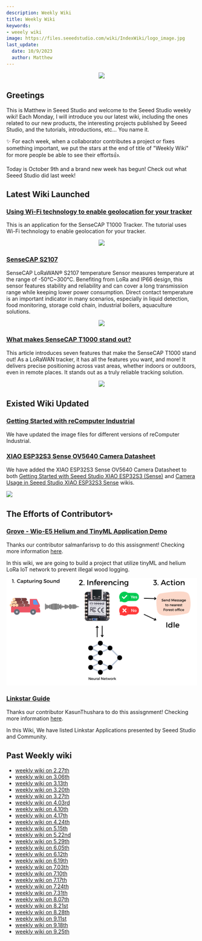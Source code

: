 ```yaml
---
description: Weekly Wiki
title: Weekly Wiki
keywords:
- weeely wiki
image: https://files.seeedstudio.com/wiki/IndexWiki/logo_image.jpg
last_update:
  date: 10/9/2023
  author: Matthew
---
```


<div align="center"><img width={1000} src="https://files.seeedstudio.com/wiki/IndexWiki/logo.png" /></div>

## Greetings

This is Matthew in Seeed Studio and welcome to the Seeed Studio weekly wiki! Each Monday, I will introduce you our latest wiki, including the ones related to our new products, the interesting projects published by Seeed Studio, and the tutorials, introductions, etc... You name it.

✨ For each week, when a collaborator contributes a project or fixes something important, we put the stars at the end of title of "Weekly Wiki" for more people be able to see their efforts👍.

Today is October 9th and a brand new week has begun! Check out what Seeed Studio did last week!

## Latest Wiki Launched

### [Using Wi-Fi technology to enable geolocation for your tracker](https://wiki.seeedstudio.com/Sensor/SenseCAP/SenseCAP_T1000_Tracker/Tracker_WiFi_Geolocation/)

This is an application for the SenseCAP T1000 Tracker. The tutorial uses Wi-Fi technology to enable geolocation for your tracker.


<div align="center"><img width={600} src="https://ksr-ugc.imgix.net/assets/042/029/307/c878a08e817ce49be25a7a8222c908e0_original.jpg?ixlib=rb-4.1.0&w=680&fit=max&v=1692700586&gif-q=50&q=92&s=acabe534ac531e4ac7bd0b1ad849e2d4" /></div>

### [SenseCAP S2107](https://wiki.seeedstudio.com/SenseCAP_S2107/)

SenseCAP LoRaWAN® S2107 temperature Sensor measures temperature at the range of -50°C~300°C. Benefiting from LoRa and IP66 design, this sensor features stability and reliability and can cover a long transmission range while keeping lower power consumption. Direct contact temperature is an important indicator in many scenarios, especially in liquid detection, food monitoring, storage cold chain, industrial boilers, aquaculture solutions. 

<div align="center"><img width={600} src="https://files.seeedstudio.com/wiki/SenseCAP/SenseCAP_LoRaWAN_S210X_Series/s2107/0.jpg" /></div>



### [What makes SenseCAP T1000 stand out?](https://wiki.seeedstudio.com/sensecap_t1000_tracker/#what-makes-sensecap-t1000-stand-out)


This article introduces seven features that make the SenseCAP T1000 stand out! As a LoRaWAN tracker, it has all the features you want, and more! It delivers precise positioning across vast areas, whether indoors or outdoors, even in remote places. It stands out as a truly reliable tracking solution.

<div align="center"><img width={400} src="https://ksr-ugc.imgix.net/assets/042/020/798/e9c1da26071a4bd0750bae8e9be16222_original.jpg?ixlib=rb-4.1.0&w=680&fit=max&v=1692642032&gif-q=50&q=92&s=0c3ef0acf872f413b2a142306ae2bc57" /></div>



## Existed Wiki Updated

### [Getting Started with reComputer Industrial](https://wiki.seeedstudio.com/reComputer_Industrial_Getting_Started/#download-system-image)

We have updated the image files for different versions of reComputer Industrial.


### [XIAO ESP32S3 Sense OV5640 Camera Datasheet](https://wiki.seeedstudio.com/xiao_esp32s3_camera_usage/#installation-of-expansion-boards-for-sense)

We have added the XIAO ESP32S3 Sense OV5640 Camera Datasheet to both [Getting Started with Seeed Studio XIAO ESP32S3 (Sense)](https://wiki.seeedstudio.com/xiao_esp32s3_getting_started/#installation-of-expansion-boards-for-sense) and [Camera Usage in Seeed Studio XIAO ESP32S3 Sense](https://wiki.seeedstudio.com/xiao_esp32s3_camera_usage/#installation-of-expansion-boards-for-sense) wikis.

![](https://files.seeedstudio.com/wiki/SeeedStudio-XIAO-ESP32S3/img/datasheet.png)

## The Efforts of Contributor✨

### [Grove - Wio-E5 Helium and TinyML Application Demo](https://wiki.seeedstudio.com/Grove_Wio_E5_Helium_tinyML_Demo/)

Thanks our contributor salmanfarisvp to do this assisgnment! Checking more information [here](https://github.com/orgs/Seeed-Studio/projects/6/views/1?pane=issue&itemId=36100879).

In this wiki, we are going to build a project that utilize tinyML and helium LoRa IoT network to prevent illegal wood logging.

<div align="center"><img width={600} src="https://raw.githubusercontent.com/salmanfarisvp/resource/main/Images/lora%2Btinyml/illegalWoodlogging.png" /></div>

### [Linkstar Guide](https://wiki.seeedstudio.com/Linkstar_Intro/)

Thanks our contributor KasunThushara to do this assisgnment! Checking more information [here](https://github.com/orgs/Seeed-Studio/projects/6?pane=issue&itemId=33962964).

In this Wiki, We have listed Linkstar Applications presented by Seeed Studio and Community.

<!-- - Check on [GitHub](https://github.com/orgs/Seeed-Studio/projects/6) for more information.
- We will be really appreciate if you can [share your ideas](https://github.com/orgs/Seeed-Studio/projects/6?pane=issue&itemId=35179519) with us! -->

## Past Weekly wiki

- [weekly wiki on 2.27th](/Seeed_Elderly/weekly_wiki/wiki227)
- [weekly wiki on 3.06th](/Seeed_Elderly/weekly_wiki/wiki306)
- [weekly wiki on 3.13th](/Seeed_Elderly/weekly_wiki/wiki313)
- [weekly wiki on 3.20th](/Seeed_Elderly/weekly_wiki/wiki320)
- [weekly wiki on 3.27th](/Seeed_Elderly/weekly_wiki/wiki327)
- [weekly wiki on 4.03rd](/Seeed_Elderly/weekly_wiki/wiki403)
- [weekly wiki on 4.10th](/Seeed_Elderly/weekly_wiki/wiki410)
- [weekly wiki on 4.17th](/Seeed_Elderly/weekly_wiki/wiki417)
- [weekly wiki on 4.24th](/Seeed_Elderly/weekly_wiki/wiki424)
- [weekly wiki on 5.15th](/Seeed_Elderly/weekly_wiki/wiki515)
- [weekly wiki on 5.22nd](/Seeed_Elderly/weekly_wiki/wiki522)
- [weekly wiki on 5.29th](/Seeed_Elderly/weekly_wiki/wiki529)
- [weekly wiki on 6.05th](/Seeed_Elderly/weekly_wiki/wiki605)
- [weekly wiki on 6.12th](/Seeed_Elderly/weekly_wiki/wiki612)
- [weekly wiki on 6.19th](/Seeed_Elderly/weekly_wiki/wiki619)
- [weekly wiki on 7.03th](/Seeed_Elderly/weekly_wiki/wiki703)
- [weekly wiki on 7.10th](/Seeed_Elderly/weekly_wiki/wiki710)
- [weekly wiki on 7.17th](/Seeed_Elderly/weekly_wiki/wiki717)
- [weekly wiki on 7.24th](/Seeed_Elderly/weekly_wiki/wiki724)
- [weekly wiki on 7.31th](/Seeed_Elderly/weekly_wiki/wiki731)
- [weekly wiki on 8.07th](/Seeed_Elderly/weekly_wiki/wiki807)
- [weekly wiki on 8.21st](/Seeed_Elderly/weekly_wiki/wiki821)
- [weekly wiki on 8.28th](/Seeed_Elderly/weekly_wiki/wiki828)
- [weekly wiki on 9.11st](/Seeed_Elderly/weekly_wiki/wiki911)
- [weekly wiki on 9.18th](/Seeed_Elderly/weekly_wiki/wiki918)
- [weekly wiki on 9.25th](/Seeed_Elderly/weekly_wiki/wiki925)